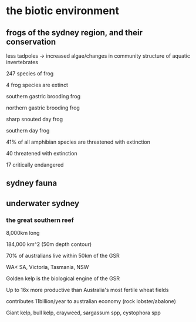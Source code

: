 # the biotic environment

## frogs of the sydney region, and their conservation

less tadpoles -> increased algae/changes in community structure of aquatic invertebrates

247 species of frog

4 frog species are extinct

southern gastric brooding frog

northern gastric brooding frog

sharp snouted day frog

southern day frog

41% of all amphibian species are threatened with extinction

40 threatened with extinction

17 critically endangered



## sydney fauna



## underwater sydney

### the great southern reef

8,000km long

184,000 km^2 (50m depth contour)

70% of australians live within 50km of the GSR

WA< SA, Victoria, Tasmania, NSW



Golden kelp is the biological engine of the GSR

Up to 16x more productive than Australia's most fertile wheat fields

contributes 11billion/year to australian economy (rock lobster/abalone)

Giant kelp, bull kelp, crayweed, sargassum spp, cystophora spp

